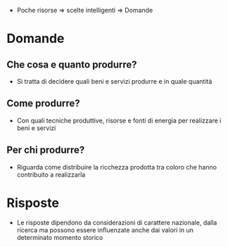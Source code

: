   - Poche risorse => scelte intelligenti => Domande
# Domande
## Che cosa e quanto produrre?
- Si tratta di decidere quali beni e servizi produrre e in quale quantità
## Come produrre? 
- Con quali tecniche produttive, risorse e fonti di energia per realizzare i beni e servizi
## Per chi produrre?
- Riguarda come distribuire la ricchezza prodotta tra coloro che hanno contribuito a realizzarla
# Risposte
- Le risposte dipendono da considerazioni di carattere nazionale, dalla ricerca ma possono essere influenzate anche dai valori in un determinato momento storico

